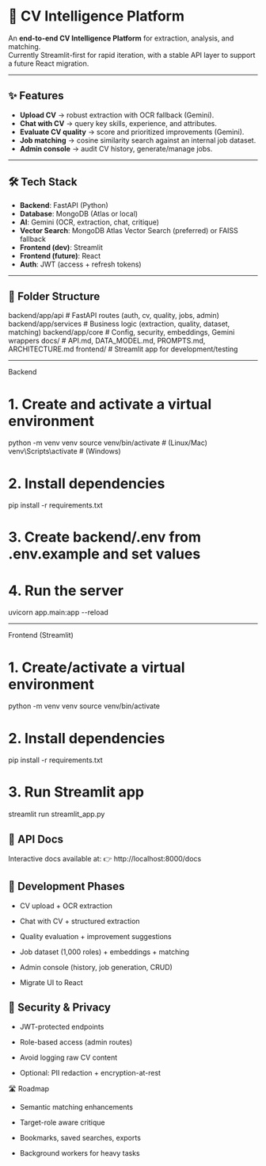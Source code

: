 # 📄 CV Intelligence Platform 

An **end-to-end CV Intelligence Platform** for extraction, analysis, and matching.  
Currently Streamlit-first for rapid iteration, with a stable API layer to support a future React migration.

---

## ✨ Features

- **Upload CV** → robust extraction with OCR fallback (Gemini).  
- **Chat with CV** → query key skills, experience, and attributes.  
- **Evaluate CV quality** → score and prioritized improvements (Gemini).  
- **Job matching** → cosine similarity search against an internal job dataset.  
- **Admin console** → audit CV history, generate/manage jobs.  

---

## 🛠️ Tech Stack

- **Backend**: FastAPI (Python)  
- **Database**: MongoDB (Atlas or local)  
- **AI**: Gemini (OCR, extraction, chat, critique)  
- **Vector Search**: MongoDB Atlas Vector Search (preferred) or FAISS fallback  
- **Frontend (dev)**: Streamlit  
- **Frontend (future)**: React  
- **Auth**: JWT (access + refresh tokens)  

---

## 📂 Folder Structure

backend/app/api       # FastAPI routes (auth, cv, quality, jobs, admin)
backend/app/services  # Business logic (extraction, quality, dataset, matching)
backend/app/core      # Config, security, embeddings, Gemini wrappers
docs/                 # API.md, DATA_MODEL.md, PROMPTS.md, ARCHITECTURE.md
frontend/             # Streamlit app for development/testing

---

Backend

# 1. Create and activate a virtual environment
python -m venv venv
source venv/bin/activate  # (Linux/Mac)
venv\Scripts\activate     # (Windows)

# 2. Install dependencies
pip install -r requirements.txt

# 3. Create backend/.env from .env.example and set values

# 4. Run the server
uvicorn app.main:app --reload  

----

Frontend (Streamlit)
# 1. Create/activate a virtual environment
python -m venv venv
source venv/bin/activate

# 2. Install dependencies
pip install -r requirements.txt

# 3. Run Streamlit app
streamlit run streamlit_app.py


## 📖 API Docs

Interactive docs available at:
👉 http://localhost:8000/docs

## 🧭 Development Phases

- CV upload + OCR extraction

- Chat with CV + structured extraction

- Quality evaluation + improvement suggestions

- Job dataset (1,000 roles) + embeddings + matching

- Admin console (history, job generation, CRUD)

- Migrate UI to React

## 🔐 Security & Privacy

- JWT-protected endpoints

- Role-based access (admin routes)

- Avoid logging raw CV content

- Optional: PII redaction + encryption-at-rest

🛣️ Roadmap

- Semantic matching enhancements

- Target-role aware critique

- Bookmarks, saved searches, exports

- Background workers for heavy tasks
